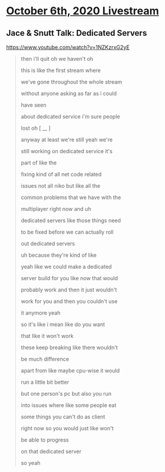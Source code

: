 # [October 6th, 2020 Livestream](../2020-10-06.md)
## Jace & Snutt Talk: Dedicated Servers
https://www.youtube.com/watch?v=1NZKzrxG2yE
> then i'll quit oh we haven't oh
>
> this is like the first stream where
>
> we've gone throughout the whole stream
>
> without anyone asking as far as i could
>
> have seen
>
> about dedicated service i'm sure people
>
> lost oh [ __ ]
>
> anyway at least we're still yeah we're
>
> still working on dedicated service it's
>
> part of like the
>
> fixing kind of all net code related
>
> issues not all niko but like all the
>
> common problems that we have with the
>
> multiplayer right now and uh
>
> dedicated servers like those things need
>
> to be fixed before we can actually roll
>
> out dedicated servers
>
> uh because they're kind of like
>
> yeah like we could make a dedicated
>
> server build for you like now that would
>
> probably work and then it just wouldn't
>
> work for you and then you couldn't use
>
> it anymore yeah
>
> so it's like i mean like do you want
>
> that like it won't work
>
> these keep breaking like there wouldn't
>
> be much difference
>
> apart from like maybe cpu-wise it would
>
> run a little bit better
>
> but one person's pc but also you run
>
> into issues where like some people eat
>
> some things you can't do as client
>
> right now so you would just like won't
>
> be able to progress
>
> on that dedicated server
>
> so yeah
>
